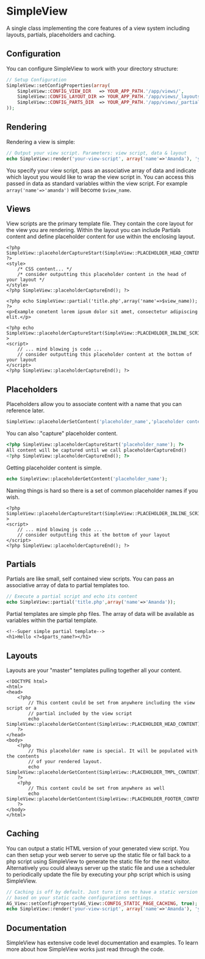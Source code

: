 # SimpleView

A single class implementing the core features of a view system including layouts, partials, placeholders and caching.

## Configuration

You can configure SimpleView to work with your directory structure:
```php
// Setup Configuration
SimpleView::setConfigProperties(array(
    SimpleView::CONFIG_VIEW_DIR   => YOUR_APP_PATH.'/app/views/',
    SimpleView::CONFIG_LAYOUT_DIR => YOUR_APP_PATH.'/app/views/_layouts/',
    SimpleView::CONFIG_PARTS_DIR  => YOUR_APP_PATH.'/app/views/_partials/'
));
```

## Rendering

Rendering a view is simple:
```php
// Output your view script. Parameters: view script, data & layout
echo SimpleView::render('your-view-script', array('name'=>'Amanda'), 'your-layout');
```

You specify your view script, pass an associative array of data and indicate which layout you would like to wrap the view script in. You can access this passed in data as standard variables within the view script. For example `array('name'=>'amanda')` will become `$view_name`.

## Views

View scripts are the primary template file. They contain the core layout for the view you are rendering. Within the layout you can include Partials content and define placeholder content for use within the enclosing layout.

```HTML+PHP
<?php SimpleView::placeholderCaptureStart(SimpleView::PLACEHOLDER_HEAD_CONTENT); ?>
<style>
    /* CSS content... */
    /* consider outputting this placeholder content in the head of your layout */
</style>
<?php SimpleView::placeholderCaptureEnd(); ?>

<?php echo SimpleView::partial('title.php',array('name'=>$view_name)); ?>
<p>Example conetent lorem ipsum dolor sit amet, consectetur adipiscing elit.</p>

<?php echo SimpleView::placeholderCaptureStart(SimpleView::PLACEHOLDER_INLINE_SCRIPTS);?>
<script>
    // ... mind blowing js code ...
    // consider outputting this placeholder content at the bottom of your layout
</script>
<?php SimpleView::placeholderCaptureEnd(); ?>
```

## Placeholders

Placeholders allow you to associate content with a name that you can reference later.

```php
SimpleView::placeholderSetContent('placeholder_name','placeholder content');
```

You can also "capture" placeholder content.
```php
<?php SimpleView::placeholderCaptureStart('placeholder_name'); ?>
All content will be captured until we call placeholderCaptureEnd()
<?php SimpleView::placeholderCaptureEnd(); ?>
```

Getting placeholder content is simple.
```php
echo SimpleView::placeholderGetContent('placeholder_name');
```

Naming things is hard so there is a set of common placeholder names if you wish.
```HTML+PHP
<?php SimpleView::placeholderCaptureStart(SimpleView::PLACEHOLDER_INLINE_SCRIPTS);?>
<script>
    // ... mind blowing js code ...
    // consider outputting this at the bottom of your layout
</script>
<?php SimpleView::placeholderCaptureEnd(); ?>
```

## Partials

Partials are like small, self contained view scripts. You can pass an associative array of data to partial templates too.
```php
// Execute a partial script and echo its content
echo SimpleView::partial('title.php',array('name'=>'Amanda'));
```

Partial templates are simple php files. The array of data will be available as variables within the partial template.
```HTML+PHP
<!--Super simple partial template-->
<h1>Hello <?=$parts_name?></h1>
```

## Layouts

Layouts are your "master" templates pulling together all your content.
```HTML+PHP
<!DOCTYPE html>
<html>
<head>
    <?php
        // This content could be set from anywhere including the view script or a
        // partial included by the view script
        echo SimpleView::placeholderGetContent(SimpleView::PLACEHOLDER_HEAD_CONTENT);
    ?>
</head>
<body>
    <?php
        // This placeholder name is special. It will be populated with the contents
        // of your rendered layout.
        echo SimpleView::placeholderGetContent(SimpleView::PLACEHOLDER_TMPL_CONTENT);
    ?>
    <?php
        // This content could be set from anywhere as well
        echo SimpleView::placeholderGetContent(SimpleView::PLACEHOLDER_FOOTER_CONTENT);
    ?>
</body>
</html>
```

## Caching

You can output a static HTML version of your generated view script. You can then setup your web server to serve up the static file or fall back to a php script using SimpleView to generate the static file for the next visitor. Alternatively you could always server up the static file and use a scheduler to periodically update the file by executing your php script which is using SimpleView.
```php
// Caching is off by default. Just turn it on to have a static version output
// based on your static cache configurations settings.
AG_View::setConfigProperty(AG_View::CONFIG_STATIC_PAGE_CACHING, true);
echo SimpleView::render('your-view-script', array('name'=>'Amanda'), 'your-layout');
```

## Documentation

SimpleView has extensive code level documentation and examples. To learn more about how SimpleView works just read through the code.


